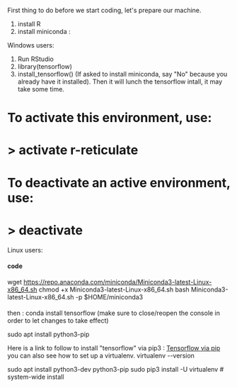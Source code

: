 First thing to do before we start coding, let's prepare our machine.

1) install R
2) install miniconda :

Windows users:
1) Run RStudio
2) library(tensorflow)
3) install_tensorflow() (If asked to install miniconda, say "No" because you already have it installed). Then it will lunch the tensorflow intall, it may take some time.  

# To activate this environment, use:
# > activate r-reticulate

# To deactivate an active environment, use:
# > deactivate

Linux users:
#### code
wget https://repo.anaconda.com/miniconda/Miniconda3-latest-Linux-x86_64.sh
chmod +x Miniconda3-latest-Linux-x86_64.sh
bash Miniconda3-latest-Linux-x86_64.sh -p $HOME/miniconda3
####
then : conda install tensorflow (make sure to close/reopen the console in order to let changes to take effect)

sudo apt install python3-pip

Here is a link to follow to install "tensorflow" via pip3 : <a href="https://www.tensorflow.org/install/pip"> Tensorflow via pip </a>
you can also see how to set up a virtualenv.
virtualenv --version

sudo apt install python3-dev python3-pip
sudo pip3 install -U virtualenv  # system-wide install

